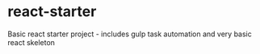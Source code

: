 # react-starter
Basic react starter project - includes gulp task automation and very basic react skeleton
